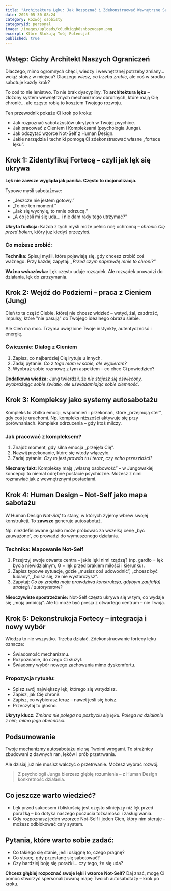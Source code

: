 ```yaml
---
title: "Architektura Lęku: Jak Rozpoznać i Zdekonstruować Wewnętrzne Sabotaże"
date: 2025-05-30 08:24
category: Rozwój osobisty
categoryId: personal
image: /images/uploads/c0udhiqgb8snbpzuqapm.png
excerpt: Które Blokują Twój Potencjał
published: true
---
```

<h2>Wstęp: Cichy Architekt Naszych Ograniczeń</h2>
<p>Dlaczego, mimo ogromnych chęci, wiedzy i wewnętrznej potrzeby zmiany… wciąż stoisz w miejscu? Dlaczego <em>wiesz, co trzeba zrobić</em>, ale coś w środku sabotuje każdy krok?</p>
<p>To coś to nie lenistwo. To nie brak dyscypliny. To <strong>architektura lęku</strong> – złożony system wewnętrznych mechanizmów obronnych, które mają Cię chronić… ale często robią to kosztem Twojego rozwoju.</p>
<p>Ten przewodnik pokaże Ci krok po kroku:</p>
<ul>
  <li>Jak rozpoznać sabotażystów ukrytych w Twojej psychice.</li>
  <li>Jak pracować z Cieniem i Kompleksami (psychologia Junga).</li>
  <li>Jak odczytać wzorce Not-Self z Human Design.</li>
  <li>Jakie narzędzia i techniki pomogą Ci zdekonstruować własne „fortece lęku”.</li>
</ul>

<h2>Krok 1: Zidentyfikuj Fortecę – czyli jak lęk się ukrywa</h2>
<p><strong>Lęk nie zawsze wygląda jak panika. Często to racjonalizacja.</strong></p>
<p>Typowe myśli sabotażowe:</p>
<ul>
  <li>„Jeszcze nie jestem gotowy.”</li>
  <li>„To nie ten moment.”</li>
  <li>„Jak się wychylę, to mnie odrzucą.”</li>
  <li>„A co jeśli mi się uda… i nie dam rady tego utrzymać?”</li>
</ul>
<p><strong>Ukryta funkcja:</strong> Każda z tych myśli może pełnić rolę ochronną – <em>chronić Cię przed bólem</em>, który już kiedyś przeżyłeś.</p>

<h3>Co możesz zrobić:</h3>
<p><strong>Technika:</strong> Spisuj myśli, które pojawiają się, gdy chcesz zrobić coś ważnego. Przy każdej zapytaj: <em>„Przed czym naprawdę mnie to chroni?”</em></p>
<p><strong>Ważna wskazówka:</strong> Lęk często udaje rozsądek. Ale rozsądek prowadzi do działania, lęk do zatrzymania.</p>

<h2>Krok 2: Wejdź do Podziemi – praca z Cieniem (Jung)</h2>
<p>Cień to ta część Ciebie, której nie chcesz widzieć – wstyd, żal, zazdrość, impulsy, które "nie pasują" do Twojego idealnego obrazu siebie.</p>
<p>Ale Cień ma moc. Trzyma uwięzione Twoje instynkty, autentyczność i energię.</p>

<h3>Ćwiczenie: Dialog z Cieniem</h3>
<ol>
  <li>Zapisz, co najbardziej Cię irytuje u innych.</li>
  <li>Zadaj pytanie: <em>Co z tego mam w sobie, ale wypieram?</em></li>
  <li>Wyobraź sobie rozmowę z tym aspektem – co chce Ci powiedzieć?</li>
</ol>

<p><strong>Dodatkowa wiedza:</strong> Jung twierdził, że <em>nie stajesz się oświecony, wyobrażając sobie światło, ale uświadamiając sobie ciemność</em>.</p>

<h2>Krok 3: Kompleksy jako systemy autosabotażu</h2>
<p>Kompleks to zbitka emocji, wspomnień i przekonań, które „przejmują ster”, gdy coś je uruchomi. Np. kompleks niższości aktywuje się przy porównaniach. Kompleks odrzucenia – gdy ktoś milczy.</p>

<h3>Jak pracować z kompleksem?</h3>
<ol>
  <li>Znajdź moment, gdy silna emocja „przejęła Cię”.</li>
  <li>Nazwij przekonanie, które się wtedy włączyło.</li>
  <li>Zadaj pytanie: <em>Czy to jest prawda tu i teraz, czy echo przeszłości?</em></li>
</ol>

<p><strong>Nieznany fakt:</strong> Kompleksy mają „własną osobowość” – w Jungowskiej koncepcji to niemal odrębne postacie psychiczne. Możesz z nimi rozmawiać jak z wewnętrznymi postaciami.</p>

<h2>Krok 4: Human Design – Not-Self jako mapa sabotażu</h2>
<p>W Human Design <em>Not-Self</em> to stany, w których żyjemy wbrew swojej konstrukcji. To <strong>zawsze</strong> generuje autosabotaż.</p>
<p>Np. niezdefiniowane gardło może próbować za wszelką cenę „być zauważone”, co prowadzi do wymuszonego działania.</p>

<h3>Technika: Mapowanie Not-Self</h3>
<ol>
  <li>Przejrzyj swoje otwarte centra – jakie lęki nimi rządzą? (np. gardło = lęk bycia niewidzialnym, G = lęk przed brakiem miłości i kierunku).</li>
  <li>Zapisz typowe sytuacje, gdzie „musisz coś udowodnić”, „chcesz być lubiany”, „boisz się, że nie wystarczysz”.</li>
  <li>Zapytaj: <em>Co by zrobiła moja prawdziwa konstrukcja, gdybym zaufał(a) strategii i autorytetowi?</em></li>
</ol>

<p><strong>Nieoczywiste spostrzeżenie:</strong> Not-Self często ukrywa się w tym, co wydaje się „moją ambicją”. Ale to może być presja z otwartego centrum – nie Twoja.</p>

<h2>Krok 5: Dekonstrukcja Fortecy – integracja i nowy wybór</h2>
<p>Wiedza to nie wszystko. Trzeba działać. Zdekonstruowanie fortecy lęku oznacza:</p>
<ul>
  <li>Świadomość mechanizmu.</li>
  <li>Rozpoznanie, do czego Ci służył.</li>
  <li>Świadomy wybór nowego zachowania mimo dyskomfortu.</li>
</ul>

<h3>Propozycja rytuału:</h3>
<ul>
  <li>Spisz swój największy lęk, którego się wstydzisz.</li>
  <li>Zapisz, jak Cię chronił.</li>
  <li>Zapisz, co wybierasz teraz – nawet jeśli się boisz.</li>
  <li>Przeczytaj to głośno.</li>
</ul>

<p><strong>Ukryty klucz:</strong> <em>Zmiana nie polega na pozbyciu się lęku. Polega na działaniu z nim, mimo jego obecności.</em></p>

<h2>Podsumowanie</h2>
<p>Twoje mechanizmy autosabotażu nie są Twoimi wrogami. To strażnicy zbudowani z dawnych ran, lęków i prób przetrwania.</p>
<p>Ale dzisiaj już nie musisz walczyć o przetrwanie. Możesz wybrać rozwój.</p>
<blockquote>
  Z psychologii Junga bierzesz głębię rozumienia – z Human Design konkretność działania.
</blockquote>

<h2>Co jeszcze warto wiedzieć?</h2>
<ul>
  <li>Lęk przed sukcesem i bliskością jest często silniejszy niż lęk przed porażką – bo dotyka naszego poczucia tożsamości i zasługiwania.</li>
  <li>Gdy rozpoznasz jeden wzorzec Not-Self i jeden Cień, który nim steruje – możesz odblokować cały system.</li>
</ul>

<h2>Pytania, które warto sobie zadać:</h2>
<ul>
  <li>Co takiego się stanie, jeśli osiągnę to, czego pragnę?</li>
  <li>Co stracę, gdy przestanę się sabotować?</li>
  <li>Czy bardziej boję się porażki… czy tego, że się uda?</li>
</ul>

<p><strong>Chcesz głębiej rozpoznać swoje lęki i wzorce Not-Self?</strong> Daj znać, mogę Ci pomóc stworzyć spersonalizowaną mapę Twoich autosabotaży – krok po kroku.</p>

